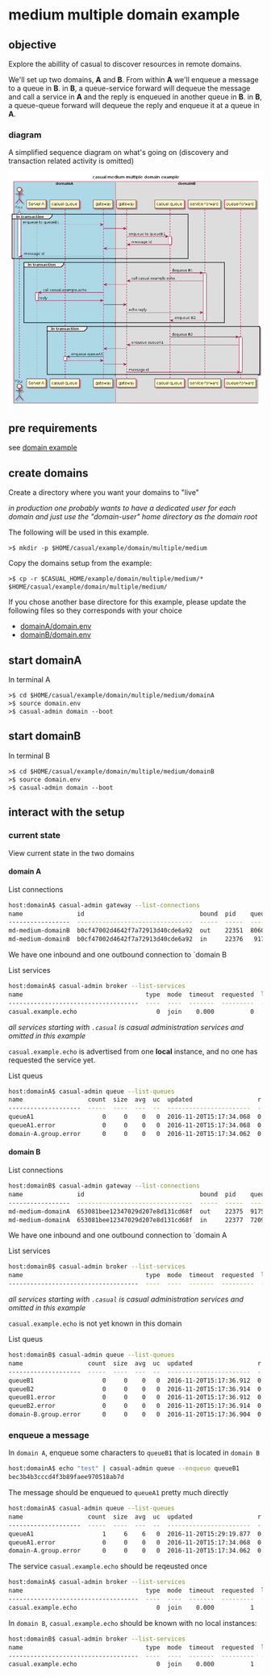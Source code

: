 
# medium multiple domain example

## objective

Explore the abillity of casual to discover resources in remote domains.

We'll set up two domains, **A** and **B**. From within **A** we'll enqueue a message to a queue in **B**. in **B**, a queue-service forward will dequeue the message and call a service in **A** and the reply is enqueued in another queue in **B**. in **B**, a queue-queue forward will dequeue the reply and enqueue it at a queue in **A**.


### diagram

A simplified sequence diagram on what's going on (discovery and transaction related activity is omitted)

![scenario](diagram/scenario.png)



## pre requirements

see [domain example]( ../../domain.md)


## create domains

Create a directory where you want your domains to "live" 

*in production one probably wants to have a dedicated user for each domain and just use the "domain-user" home directory as the domain root*

The following will be used in this example.

    >$ mkdir -p $HOME/casual/example/domain/multiple/medium
    
    
Copy the domains setup from the example:

    >$ cp -r $CASUAL_HOME/example/domain/multiple/medium/* $HOME/casual/example/domain/multiple/medium/

If you chose another base directore for this example, please update the following files so they corresponds with your choice 
 
 * [domainA/domain.env](domainA/domain.env)    
 * [domainB/domain.env](domainB/domain.env) 
 

## start domainA

In terminal A    
    
    >$ cd $HOME/casual/example/domain/multiple/medium/domainA
    >$ source domain.env
    >$ casual-admin domain --boot 
    
    
## start domainB

In terminal B

    >$ cd $HOME/casual/example/domain/multiple/medium/domainB
    >$ source domain.env
    >$ casual-admin domain --boot 


## interact with the setup


### current state

View current state in the two domains

#### domain A

List connections

```bash
host:domainA$ casual-admin gateway --list-connections
name               id                                bound  pid    queue    type  runlevel  address        
-----------------  --------------------------------  -----  -----  -------  ----  --------  ---------------
md-medium-domainB  b0cf47002d4642f7a72913d40cde6a92  out    22351  8060933  tcp   online    localhost:7772 
md-medium-domainB  b0cf47002d4642f7a72913d40cde6a92  in     22376   917521  tcp   online    localhost:64495
```

We have one inbound and one outbound connection to `domain B



List services
```bash
host:domainA$ casual-admin broker --list-services
name                                  type  mode  timeout  requested  local  busy  pending  load   remote
------------------------------------  ----  ----  -------  ---------  -----  ----  -------  -----  ------
casual.example.echo                      0  join    0.000          0      1     0        0  0.000       0
```

_all services starting with `.casual` is casual administration services and omitted in this example_

`casual.example.echo` is advertised from one **local** instance, and no one has requested the service yet.


List queus
```bash
host:domainA$ casual-admin queue --list-queues
name                  count  size  avg  uc  updated                  r  error queue           group   
--------------------  -----  ----  ---  --  -----------------------  -  --------------------  --------
queueA1                   0     0    0   0  2016-11-20T15:17:34.068  0  queueA1.error         domain-A
queueA1.error             0     0    0   0  2016-11-20T15:17:34.068  0  domain-A.group.error  domain-A
domain-A.group.error      0     0    0   0  2016-11-20T15:17:34.062  0  domain-A.group.error  domain-A
```

#### domain B

List connections

```bash
host:domainB$ casual-admin gateway --list-connections
name               id                                bound  pid    queue   type  runlevel  address        
-----------------  --------------------------------  -----  -----  ------  ----  --------  ---------------
md-medium-domainA  653081bee12347029d207e8d131cd68f  out    22375  917517  tcp   online    localhost:7771 
md-medium-domainA  653081bee12347029d207e8d131cd68f  in     22377  720916  tcp   online    localhost:64496
```

We have one inbound and one outbound connection to `domain A


List services

```bash
host:domainB$ casual-admin broker --list-services
name                                  type  mode  timeout  requested  local  busy  pending  load   remote
------------------------------------  ----  ----  -------  ---------  -----  ----  -------  -----  ------
```

_all services starting with `.casual` is casual administration services and omitted in this example_

`casual.example.echo` is not yet known in this domain


List queus
```bash
host:domainB$ casual-admin queue --list-queues
name                  count  size  avg  uc  updated                  r  error queue           group   
--------------------  -----  ----  ---  --  -----------------------  -  --------------------  --------
queueB1                   0     0    0   0  2016-11-20T15:17:36.912  0  queueB1.error         domain-B
queueB2                   0     0    0   0  2016-11-20T15:17:36.914  0  queueB2.error         domain-B
queueB1.error             0     0    0   0  2016-11-20T15:17:36.912  0  domain-B.group.error  domain-B
queueB2.error             0     0    0   0  2016-11-20T15:17:36.914  0  domain-B.group.error  domain-B
domain-B.group.error      0     0    0   0  2016-11-20T15:17:36.904  0  domain-B.group.error  domain-B
```


### enqueue a message

In `domain A`, enqueue some characters to `queueB1` that is located in `domain B`

```bash
host:domainA$ echo "test" | casual-admin queue --enqueue queueB1
bec3b4b3cccd4f3b89faee970518ab7d
```

The message should be enqueued to `queueA1` pretty much directly

```bash
host:domainA$ casual-admin queue --list-queues
name                  count  size  avg  uc  updated                  r  error queue           group   
--------------------  -----  ----  ---  --  -----------------------  -  --------------------  --------
queueA1                   1     6    6   0  2016-11-20T15:29:19.877  0  queueA1.error         domain-A
queueA1.error             0     0    0   0  2016-11-20T15:17:34.068  0  domain-A.group.error  domain-A
domain-A.group.error      0     0    0   0  2016-11-20T15:17:34.062  0  domain-A.group.error  domain-A
```

The service `casual.example.echo` should be reqeusted once

```bash
host:domainA$ casual-admin broker --list-services
name                                  type  mode  timeout  requested  local  busy  pending  load   remote
------------------------------------  ----  ----  -------  ---------  -----  ----  -------  -----  ------
casual.example.echo                      0  join    0.000          1      1     0        0  0.000       0
```

In `domain B`, `casual.example.echo` should be known with no local instances:

```bash
host:domainB$ casual-admin broker --list-services
name                                  type  mode  timeout  requested  local  busy  pending  load   remote
------------------------------------  ----  ----  -------  ---------  -----  ----  -------  -----  ------
casual.example.echo                      0  join    0.000          1      0     0        0  0.000       1
```






